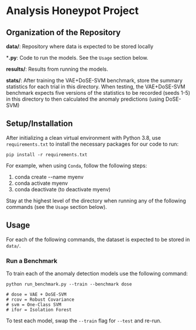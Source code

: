 # Analysis Honeypot Project

## Organization of the Repository


**data/**: Repository where data is expected to be stored locally

***.py**: Code to run the models. See the `Usage` section below.

**results/**: Results from running the models.

**stats/**: After training the VAE+DoSE-SVM benchmark, store the summary statistics for each trial in this directory. When testing, the VAE+DoSE-SVM benchmark expects five versions of the statistics to be recorded (seeds 1-5) in this directory to then calculated the anomaly predictions (using DoSE-SVM)



## Setup/Installation

After initializing a clean virtual environment with Python 3.8, use `requirements.txt` to install the necessary packages for our code to run:

```
pip install -r requirements.txt
```
For example, when using ```Conda```, follow the following steps: 

1. conda create --name myenv
2. conda activate myenv
3. conda deactivate (to deactivate myenv)

Stay at the highest level of the directory when running any of the following commands (see the `Usage` section below).


## Usage

For each of the following commands, the dataset is expected to be stored in `data/`. 

### Run a Benchmark

To train each of the anomaly detection models use the following command: 

```
python run_benchmark.py --train --benchmark dose 

# dose = VAE + DoSE-SVM
# rcov = Robust Covariance
# svm = One-Class SVM
# ifor = Isolation Forest
```

To test each model, swap the `--train` flag for `--test` and re-run.